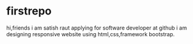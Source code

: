 # firstrepo
hi,friends
 i am satish raut applying for software developer at github
 i am designing responsive website using html,css,framework bootstrap.
